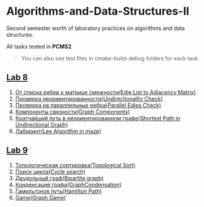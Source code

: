 # Algorithms-and-Data-Structures-II
Second semester worth of laboratory practices on algorithms and data structures.

All tasks tested in **PCMS2** 
>You can also see test files in cmake-build-debug folders for eack task

## [Lab 8](http://neerc.ifmo.ru/teaching/disalgo/problems/problems8.pdf)
1. [От списка ребер к матрице смежности(Edje List to Adjacency Matrix)](https://github.com/nazzrrg/Algorithms-and-Data-Structures-II/blob/master/Algorithms%20and%20Data%20Structures/lab8/Task%201/main.cpp)
2. [Проверка неориентированности(Undirectionality Check)](https://github.com/nazzrrg/Algorithms-and-Data-Structures-II/blob/master/Algorithms%20and%20Data%20Structures/lab8/Task%202/main.cpp)
3. [Проверка на параллельные ребра(Parallel Edjes Check)](https://github.com/nazzrrg/Algorithms-and-Data-Structures-II/blob/master/Algorithms%20and%20Data%20Structures/lab8/Task%203/main.cpp)
4. [Компоненты связности(Graph Components)](https://github.com/nazzrrg/Algorithms-and-Data-Structures-II/blob/master/Algorithms%20and%20Data%20Structures/lab8/Task%204/main.cpp)
5. [Кратчайший путь в неориентированном графе(Shortest Path in Undirectional Graph)](https://github.com/nazzrrg/Algorithms-and-Data-Structures-II/blob/master/Algorithms%20and%20Data%20Structures/lab8/Task%205/main.cpp)
6. [Лабиринт(Lee Algorithm in maze)](https://github.com/nazzrrg/Algorithms-and-Data-Structures-II/blob/master/Algorithms%20and%20Data%20Structures/lab8/Task%206/main.cpp)

## [Lab 9](http://neerc.ifmo.ru/teaching/disalgo/problems/problems9.pdf)
1. [Топологическая сортировка(Topological Sort)](https://github.com/nazzrrg/Algorithms-and-Data-Structures-II/blob/master/Algorithms%20and%20Data%20Structures/lab9/Task%201/main.cpp)
2. [Поиск цикла(Cycle search)](https://github.com/nazzrrg/Algorithms-and-Data-Structures-II/blob/master/Algorithms%20and%20Data%20Structures/lab9/Task%202/main.cpp)
3. [Двудольный граф(Bipartite graph)](https://github.com/nazzrrg/Algorithms-and-Data-Structures-II/blob/master/Algorithms%20and%20Data%20Structures/lab9/Task%203/main.cpp)
4. [Конденсация графа(GraphCondensation)](https://github.com/nazzrrg/Algorithms-and-Data-Structures-II/blob/master/Algorithms%20and%20Data%20Structures/lab9/Task%204/main.cpp)
5. [Гамильтонов путь(Hamilton Path)](https://github.com/nazzrrg/Algorithms-and-Data-Structures-II/blob/master/Algorithms%20and%20Data%20Structures/lab9/Task%205/main.cpp)
6. [Game(Graph Game)](https://github.com/nazzrrg/Algorithms-and-Data-Structures-II/blob/master/Algorithms%20and%20Data%20Structures/lab9/Task%206/main.cpp)


